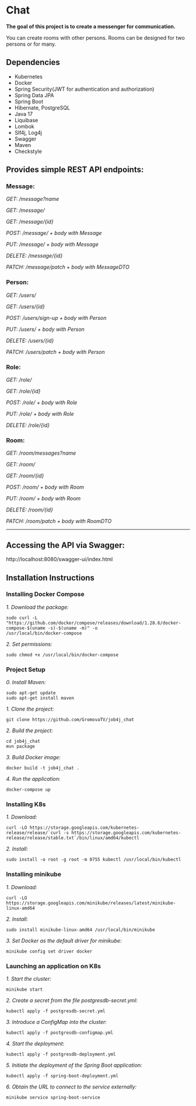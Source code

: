 # Chat

**The goal of this project is to create a messenger for communication.**

You can create rooms with other persons. Rooms can be designed for two persons or for many.

## Dependencies

* Kubernetes
* Docker
* Spring Security(JWT for authentication and authorization)
* Spring Data JPA
* Spring Boot
* Hibernate, PostgreSQL
* Java 17
* Liquibase
* Lombok
* Slf4j, Log4j
* Swagger
* Maven
* Checkstyle

## Provides simple REST API endpoints:

### Message:

*GET: /message?name*

*GET: /message/*

*GET: /message/{id}*

*POST: /message/ + body with Message*

*PUT: /message/ + body with Message*

*DELETE: /message/{id}*

*PATCH: /message/patch + body with MessageDTO*

### Person:

*GET: /users/*

*GET: /users/{id}*

*POST: /users/sign-up + body with Person*

*PUT: /users/ + body with Person*

*DELETE: /users/{id}*

*PATCH: /users/patch + body with Person*

### Role:

*GET: /role/*

*GET: /role/{id}*

*POST: /role/ + body with Role*

*PUT: /role/ + body with Role*

*DELETE: /role/{id}*

### Room:

*GET: /room/messages?name*

*GET: /room/*

*GET: /room/{id}*

*POST: /room/ + body with Room*

*PUT: /room/ + body with Room*

*DELETE: /room/{id}*

*PATCH: /room/patch + body with RoomDTO*

***

## Accessing the API via Swagger:
http://localhost:8080/swagger-ui/index.html

## Installation Instructions

### Installing Docker Compose
*1. Download the package:*
````
sudo curl -L "https://github.com/docker/compose/releases/download/1.28.6/docker-compose-$(uname -s)-$(uname -m)" -o
/usr/local/bin/docker-compose
````

*2. Set permissions:*
````
sudo chmod +x /usr/local/bin/docker-compose
````


### Project Setup
*0. Install Maven:*
````
sudo apt-get update
sudo apt-get install maven
````

*1. Clone the project:*
````
git clone https://github.com/GromovaTV/job4j_chat
````

*2. Build the project:*
````
cd job4j_chat
mvn package
````

*3. Build Docker image:*
````
docker build -t job4j_chat .
````

*4. Run the application:*
````
docker-compose up
````
### Installing K8s
*1. Download:*
````
curl -LO https://storage.googleapis.com/kubernetes-release/release/`curl -s https://storage.googleapis.com/kubernetes-release/release/stable.txt`/bin/linux/amd64/kubectl
````

*2. Install:*
````
sudo install -o root -g root -m 0755 kubectl /usr/local/bin/kubectl
````

### Installing minikube
*1. Download:*
````
curl -LO https://storage.googleapis.com/minikube/releases/latest/minikube-linux-amd64
````

*2. Install:*
````
sudo install minikube-linux-amd64 /usr/local/bin/minikube
````

*3. Set Docker as the default driver for minikube:*
````
minikube config set driver docker
````

### Launching an application on K8s
*1. Start the cluster:*
````
minikube start
````

*2. Create a secret from the file postgresdb-secret.yml:*
````
kubectl apply -f postgresdb-secret.yml
````

*3. Introduce a ConfigMap into the cluster:*
````
kubectl apply -f postgresdb-configmap.yml
````

*4. Start the deployment:*
````
kubectl apply -f postgresdb-deployment.yml
````

*5. Initiate the deployment of the Spring Boot application:*
````
kubectl apply -f spring-boot-deployment.yml
````

*6. Obtain the URL to connect to the service externally:*
````
minikube service spring-boot-service
````
